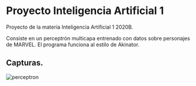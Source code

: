 # Proyecto Inteligencia Artificial 1

Proyecto de la materia Inteligencia Artificial 1 2020B.

Consiste en un perceptrón multicapa entrenado con datos sobre personajes de MARVEL. El programa funciona al estilo de Akinator.

## Capturas.

![perceptron](https://user-images.githubusercontent.com/70926870/144353866-2a3a1e33-1810-4609-8aaa-0f1dc24c58af.PNG)
